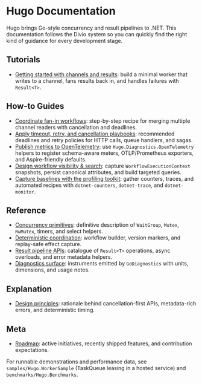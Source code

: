 # Hugo Documentation

Hugo brings Go-style concurrency and result pipelines to .NET. This documentation follows the Divio system so you can quickly find the right kind of guidance for every development stage.

## Tutorials

- [Getting started with channels and results](tutorials/getting-started.md): build a minimal worker that writes to a channel, fans results back in, and handles failures with `Result<T>`.

## How-to Guides

- [Coordinate fan-in workflows](how-to/fan-in-channels.md): step-by-step recipe for merging multiple channel readers with cancellation and deadlines.
- [Apply timeout, retry, and cancellation playbooks](how-to/playbook-templates.md): recommended deadlines and retry policies for HTTP calls, queue handlers, and sagas.
- [Publish metrics to OpenTelemetry](how-to/observe-with-opentelemetry.md): use `Hugo.Diagnostics.OpenTelemetry` helpers to register schema-aware meters, OTLP/Prometheus exporters, and Aspire-friendly defaults.
- [Design workflow visibility & search](how-to/workflow-visibility.md): capture `WorkflowExecutionContext` snapshots, persist canonical attributes, and build targeted queries.
- [Capture baselines with the profiling toolkit](how-to/profiling-toolkit.md): gather counters, traces, and automated recipes with `dotnet-counters`, `dotnet-trace`, and `dotnet-monitor`.

## Reference

- [Concurrency primitives](reference/concurrency-primitives.md): definitive description of `WaitGroup`, `Mutex`, `RwMutex`, timers, and select helpers.
- [Deterministic coordination](reference/deterministic-coordination.md): workflow builder, version markers, and replay-safe effect capture.
- [Result pipeline APIs](reference/result-pipelines.md): catalogue of `Result<T>` operations, async overloads, and error metadata helpers.
- [Diagnostics surface](reference/diagnostics.md): instruments emitted by `GoDiagnostics` with units, dimensions, and usage notes.

## Explanation

- [Design principles](explanation/design-principles.md): rationale behind cancellation-first APIs, metadata-rich errors, and deterministic timing.

## Meta

- [Roadmap](meta/roadmap.md): active initiatives, recently shipped features, and contribution expectations.

For runnable demonstrations and performance data, see `samples/Hugo.WorkerSample` (TaskQueue leasing in a hosted service) and `benchmarks/Hugo.Benchmarks`.

